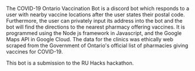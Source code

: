 The COVID-19 Ontario Vaccination Bot is a discord bot which responds to a user with nearby vaccine locations after the user states their postal code. Furthermore, the user can privately input its address into the bot and the bot will find the directions to the nearest pharmacy offering vaccines. It is programmed using the Node js framework in Javascript, and the Google Maps API in Google Cloud. The data for the clinics was ethically web scraped from the Government of Ontario's official list of pharmacies giving vaccines for COVID-19.

This bot is a submission to the RU Hacks hackathon.
